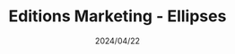 ---
title: Editions Marketing - Ellipses
member_url: https://www.editions-ellipses.fr/
geographies: ["France"]
based: ["France"]
ig: ["LCP"]
crossroads: [""]
services:
tags: [""]
categories: [ "Bookseller"]
summary: "Ellipses is a French publisher from the STM sector, with 3000 titles print and digital. Digital publications are in PDF and EPUB reflow, with many illustrations.They sell mainly via Cyberlibris, Cairn, their website, and independent retailers."
press:
active: true
layout: members
showReadTime: false
showDate: false
permalink: ""
date: "2024/04/22"
featureImage: "https://www.editions-ellipses.fr/img/ellipses-logo-1564132122.jpg"
---